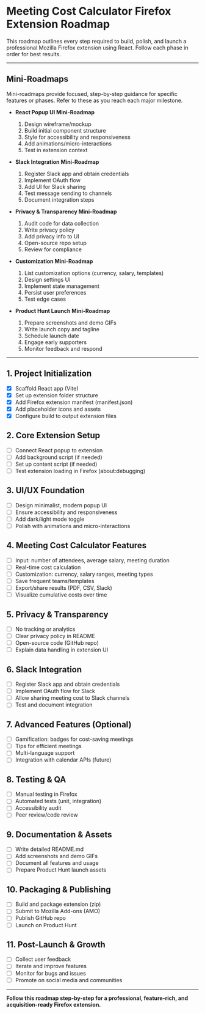 # Meeting Cost Calculator Firefox Extension Roadmap

This roadmap outlines every step required to build, polish, and launch a professional Mozilla Firefox extension using React. Follow each phase in order for best results.

---

## Mini-Roadmaps

Mini-roadmaps provide focused, step-by-step guidance for specific features or phases. Refer to these as you reach each major milestone.

- **React Popup UI Mini-Roadmap**

  1. Design wireframe/mockup
  2. Build initial component structure
  3. Style for accessibility and responsiveness
  4. Add animations/micro-interactions
  5. Test in extension context

- **Slack Integration Mini-Roadmap**

  1. Register Slack app and obtain credentials
  2. Implement OAuth flow
  3. Add UI for Slack sharing
  4. Test message sending to channels
  5. Document integration steps

- **Privacy & Transparency Mini-Roadmap**

  1. Audit code for data collection
  2. Write privacy policy
  3. Add privacy info to UI
  4. Open-source repo setup
  5. Review for compliance

- **Customization Mini-Roadmap**

  1. List customization options (currency, salary, templates)
  2. Design settings UI
  3. Implement state management
  4. Persist user preferences
  5. Test edge cases

- **Product Hunt Launch Mini-Roadmap**
  1. Prepare screenshots and demo GIFs
  2. Write launch copy and tagline
  3. Schedule launch date
  4. Engage early supporters
  5. Monitor feedback and respond

---

## 1. Project Initialization

- [x] Scaffold React app (Vite)
- [x] Set up extension folder structure
- [x] Add Firefox extension manifest (manifest.json)
- [x] Add placeholder icons and assets
- [x] Configure build to output extension files

## 2. Core Extension Setup

- [ ] Connect React popup to extension
- [ ] Add background script (if needed)
- [ ] Set up content script (if needed)
- [ ] Test extension loading in Firefox (about:debugging)

## 3. UI/UX Foundation

- [ ] Design minimalist, modern popup UI
- [ ] Ensure accessibility and responsiveness
- [ ] Add dark/light mode toggle
- [ ] Polish with animations and micro-interactions

## 4. Meeting Cost Calculator Features

- [ ] Input: number of attendees, average salary, meeting duration
- [ ] Real-time cost calculation
- [ ] Customization: currency, salary ranges, meeting types
- [ ] Save frequent teams/templates
- [ ] Export/share results (PDF, CSV, Slack)
- [ ] Visualize cumulative costs over time

## 5. Privacy & Transparency

- [ ] No tracking or analytics
- [ ] Clear privacy policy in README
- [ ] Open-source code (GitHub repo)
- [ ] Explain data handling in extension UI

## 6. Slack Integration

- [ ] Register Slack app and obtain credentials
- [ ] Implement OAuth flow for Slack
- [ ] Allow sharing meeting cost to Slack channels
- [ ] Test and document integration

## 7. Advanced Features (Optional)

- [ ] Gamification: badges for cost-saving meetings
- [ ] Tips for efficient meetings
- [ ] Multi-language support
- [ ] Integration with calendar APIs (future)

## 8. Testing & QA

- [ ] Manual testing in Firefox
- [ ] Automated tests (unit, integration)
- [ ] Accessibility audit
- [ ] Peer review/code review

## 9. Documentation & Assets

- [ ] Write detailed README.md
- [ ] Add screenshots and demo GIFs
- [ ] Document all features and usage
- [ ] Prepare Product Hunt launch assets

## 10. Packaging & Publishing

- [ ] Build and package extension (zip)
- [ ] Submit to Mozilla Add-ons (AMO)
- [ ] Publish GitHub repo
- [ ] Launch on Product Hunt

## 11. Post-Launch & Growth

- [ ] Collect user feedback
- [ ] Iterate and improve features
- [ ] Monitor for bugs and issues
- [ ] Promote on social media and communities

---

**Follow this roadmap step-by-step for a professional, feature-rich, and acquisition-ready Firefox extension.**
